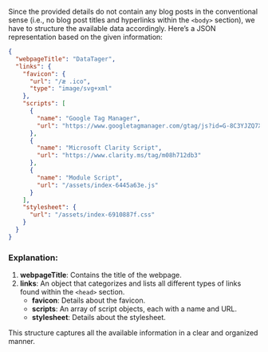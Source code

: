 Since the provided details do not contain any blog posts in the conventional sense (i.e., no blog post titles and hyperlinks within the `<body>` section), we have to structure the available data accordingly. Here’s a JSON representation based on the given information:

```json
{
  "webpageTitle": "DataTager",
  "links": {
    "favicon": {
      "url": "/æ .ico",
      "type": "image/svg+xml"
    },
    "scripts": [
      {
        "name": "Google Tag Manager",
        "url": "https://www.googletagmanager.com/gtag/js?id=G-8C3YJZQ7XN"
      },
      {
        "name": "Microsoft Clarity Script",
        "url": "https://www.clarity.ms/tag/m08h712db3"
      },
      {
        "name": "Module Script",
        "url": "/assets/index-6445a63e.js"
      }
    ],
    "stylesheet": {
      "url": "/assets/index-6910887f.css"
    }
  }
}
```

### Explanation:
1. **webpageTitle**: Contains the title of the webpage.
2. **links**: An object that categorizes and lists all different types of links found within the `<head>` section.
   - **favicon**: Details about the favicon.
   - **scripts**: An array of script objects, each with a name and URL.
   - **stylesheet**: Details about the stylesheet.

This structure captures all the available information in a clear and organized manner.